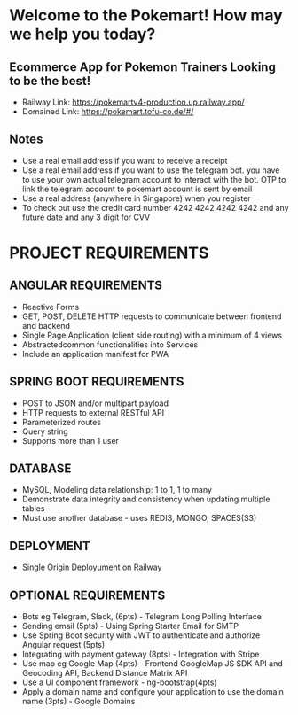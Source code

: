# Welcome to the Pokemart! How may we help you today?

## Ecommerce App for Pokemon Trainers Looking to be the best!
- Railway Link: https://pokemartv4-production.up.railway.app/
- Domained Link: https://pokemart.tofu-co.de/#/

## Notes
- Use a real email address if you want to receive a receipt
- Use a real email address if you want to use the telegram bot. you have to use your own actual telegram account  to interact with the bot. OTP to link the telegram account to pokemart account is sent by email
- Use a real address (anywhere in Singapore) when you register 
- To check out use the credit card number 4242 4242 4242 4242 and any future date and any 3 digit for CVV

# PROJECT REQUIREMENTS

## ANGULAR REQUIREMENTS
- Reactive Forms 
- GET, POST, DELETE HTTP requests to communicate between frontend and backend
- Single Page Application (client side routing) with a minimum of 4 views
- Abstractedcommon functionalities into Services
- Include an application manifest	for PWA

## SPRING BOOT REQUIREMENTS
- POST to JSON and/or multipart payload
- HTTP requests to external RESTful API
- Parameterized routes
- Query string
- Supports more than 1 user

## DATABASE	
- MySQL, Modeling data relationship: 1 to 1, 1 to many
- Demonstrate data integrity and consistency when updating multiple tables
- Must use another database - uses REDIS, MONGO, SPACES(S3)
 
## DEPLOYMENT
- Single Origin Deployument on Railway

## OPTIONAL REQUIREMENTS
- Bots eg Telegram, Slack,  (6pts) - Telegram Long Polling Interface
- Sending email (5pts) - Using Spring Starter Email for SMTP 
- Use Spring Boot security with JWT to authenticate and authorize Angular request (5pts)
- Integrating with payment gateway (8pts) - Integration with Stripe
- Use map eg Google Map (4pts) - Frontend GoogleMap JS SDK API and Geocoding API, Backend Distance Matrix API
- Use a UI component framework - ng-bootstrap(4pts)
- Apply a domain name and configure your application to use the domain name (3pts) - Google Domains

